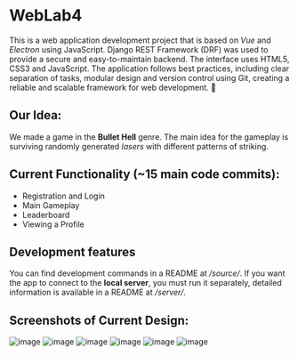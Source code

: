 # WebLab4
This is a web application development project that is based on _Vue_ and _Electron_ using JavaScript. Django REST Framework (DRF) was used to provide a secure and easy-to-maintain backend. The interface uses HTML5, CSS3 and JavaScript. The application follows best practices, including clear separation of tasks, modular design and version control using Git, creating a reliable and scalable framework for web development. 🚀

## **Our Idea:**
We made a game in the **Bullet Hell** genre. The main idea for the gameplay is surviving randomly generated _lasers_ with different patterns of striking.

## **Current Functionality (~15 main code commits):**
- Registration and Login
- Main Gameplay
- Leaderboard
- Viewing a Profile

## **Development features**
You can find development commands in a README at _/source/_. If you want the app to connect to the **local server**, you must run it separately, detailed information is available in a README at _/server/_.

## **Screenshots of Current Design:**
![image](https://github.com/user-attachments/assets/2c37c6de-d379-459b-a86b-f75c2d959d16)
![image](https://github.com/user-attachments/assets/e102a040-b3e9-4200-8101-840f51aadf6e)
![image](https://github.com/user-attachments/assets/d11ba29b-e7ee-48ee-900c-ab32515c97f2)
![image](https://github.com/user-attachments/assets/76f315d3-c8ae-4eeb-9cfc-a6658f0cd11d)
![image](https://github.com/user-attachments/assets/87837e99-80f8-44fd-8afd-bfb16e319af8)
![image](https://github.com/user-attachments/assets/174239eb-4fa5-4e02-83fd-e8e99fa4a02a)
